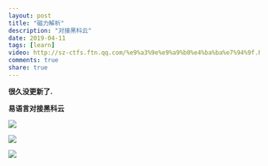 ```yaml
---
layout: post
title: "磁力解析"
description: "对接黑科云"
date: 2019-04-11
tags: [learn]
video: http://sz-ctfs.ftn.qq.com/%e9%a3%9e%e9%a9%b0%e4%ba%ba%e7%94%9f.Pegasus.2019.HD1080P.X264.AAC.CHS.mp4?ver=5063&rkey=c8b10ee2801bf824142128d2d97082fafc11bd5260b8c0019008da05e4bc2bfd8c3a2fcfa99667c7ecec6b42046ef7ff0953e106ef6cf3b1e735ef65db2957a1
comments: true
share: true
---
```


**很久没更新了.**

**易语言对接黑科云**

![](https://gitee.com/hkslover/blog_img/raw/master/Snipaste_2019-04-11_09-19-26.png)

![](https://gitee.com/hkslover/blog_img/raw/master/Snipaste_2019-04-11_09-19-44.png)


![](https://gitee.com/hkslover/blog_img/raw/master/Snipaste_2019-04-11_09-19-56.png)





